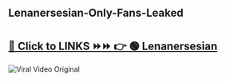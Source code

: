 
 ## Lenanersesian-Only-Fans-Leaked

# <h2><a href="https://clipsfans.com/Lenanersesian&ref=git">🔗 Click to LINKS ⏩⏩ 👉 🟢 Lenanersesian </a></h2>

<a href="https://clipsfans.com/Lenanersesian&ref=git" rel="nofollow" data-target="animated-image.originalLink"><img src="https://i.ibb.co.com/xMMVF88/686577567.gif" alt="Viral Video Original" style="max-width: 100%; display: inline-block;" data-target="animated-image.originalImage"></a>

